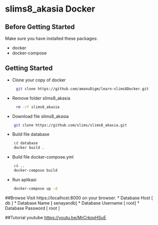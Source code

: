 slims8_akasia Docker
=============

## Before Getting Started
Make sure you have installed these packages:
 * docker
 * docker-compose

## Getting Started

 * Clone your copy of docker
```bash
     git clone https://github.com/amanuDigm/learn-slims8Docker.git
```
 * Remove folder slims8_akasia
```bash
     rm -rf slims8_akasia
```
 * Download file slims8_akasia
```bash
    git clone https://github.com/slims/slims8_akasia.git
```
 * Build file database
```bash
    cd database
    docker build .
```
 * Build file docker-compose.yml
```bash
    cd ..
    docker-compose build
```
 * Run aplikasi
```bash
    docker-compose up -d
```
##Browse
    Visit https://localhost:8000 on your browser.
    * Database Host [ db ]
    * Database Name [ senayandb]
    * Database Username [ root]
    * Database Password [ root ] 

##Tutorial youtube
     https://youtu.be/MrCrkqxHSuE
